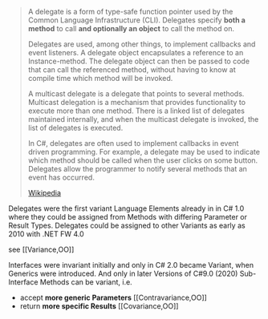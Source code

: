 
> A delegate is a form of type-safe function pointer used by the Common Language Infrastructure (CLI). 
> Delegates specify __both a method__ to call __and optionally an object__ to call the method on. 
> 
> Delegates are used, among other things, to implement callbacks and event listeners. 
> A delegate object encapsulates a reference to an Instance-method. 
> The delegate object can then be passed to code that can call the referenced method, 
> without having to know at compile time which method will be invoked.
>
> A multicast delegate is a delegate that points to several methods. 
> Multicast delegation is a mechanism that provides functionality to execute more than one method. 
> There is a linked list of delegates maintained internally, 
> and when the multicast delegate is invoked, the list of delegates is executed.
>
> In C#, delegates are often used to implement callbacks in event driven programming. 
> For example, a delegate may be used to indicate 
> which method should be called when the user clicks on some button. 
> Delegates allow the programmer to notify several methods that an event has occurred.
>
> [Wikipedia](https://en.wikipedia.org/wiki/Delegate%20(CLI))

Delegates were the first variant Language Elements already in in C# 1.0 
where they could be assigned from Methods with differing Parameter or Result Types. 
Delegates could be assigned to other Variants as early as 2010 with .NET FW 4.0 

see [[Variance,OO]]

Interfaces were invariant initially and only in C# 2.0 became Variant, when Generics were introduced. 
And only in later Versions of C#9.0 (2020) Sub-Interface Methods can be variant, i.e. 
- accept __more generic Parameters__ [[Contravariance,OO]] 
- return __more specific Results__ [[Covariance,OO]] 

